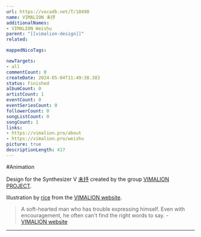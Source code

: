 ```yaml
---
url: https://vocadb.net/T/10498
name: VIMALION 未抒
additionalNames: 
- VIMALION Weishu
parent: "[[vimalion-design]]"
related:

mappedNicoTags:

newTargets:
- all
commentCount: 0
createDate: 2024-05-04T11:49:38.383
status: Finished
albumCount: 0
artistCount: 1
eventCount: 0
eventSeriesCount: 0
followerCount: 0
songListCount: 0
songCount: 1
links: 
- https://vimalion.pro/about
- https://vimalion.pro/weishu
picture: true
descriptionLength: 417
---
```


#Animation

Design for the Synthesizer V [未抒](https://vocadb.net/Ar/125661) created by the group [VIMALION PROJECT](https://vocadb.net/Ar/110180).

Illustration by [rice](https://vocadb.net/Ar/69939) from the [VIMALION website](https://vimalion.pro/).

> A soft-hearted man who has trouble expressing himself. Even with encouragement, he often can't find the right words to say.
\- [VIMALION website](https://vimalion.pro/weishu)

---


